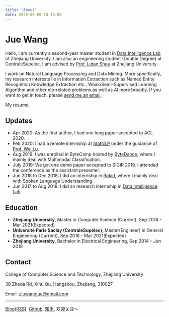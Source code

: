 ```yaml
---
title: "About"
date: 2020-06-09 10:19:00
---
```


# Jue Wang

Hello, I am currently a second-year master student in [Data Intelligence Lab](http://59.111.103.237:8081/) of Zhejiang University. I am also an engineering student (Double Degree) at CentraleSupelec. I am advised by [Prof. Lidan Shou](https://person.zju.edu.cn/en/should) at Zhejiang University.

I work on Natural Language Processing and Data Mining. More specifically, my research interests lie in Information Extraction such as Named Entity Recognition Knowledge Extraction etc., Weak/Semi-Supervised Learning Algorithm and other nlp-related problems as well as AI more broadly. If you want to get in touch, please [send me an email](mailto:zjuwangjue@gmail.com). 

My [resume](resume-Jue.Wang.pdf). 

## Updates

- Apr 2020: As the first author, I had one long paper accepted to ACL 2020.
- Feb 2020: I had a remote internship at [StatNLP](https://statnlp-research.github.io/) under the guidance of [Prof. Wei Lu](https://istd.sutd.edu.sg/people/faculty/lu-wei).
- Aug 2019: I was enrolled in ByteCamp hosted by [ByteDance](https://bytedance.com/en), where I mainly deal with Multimodal Classification.
- July 2019: We got one demo paper accepted to SIGIR 2019. I attended the conference as the assistant presenter.
- Jun 2018 to Dec 2018: I did an internship in [Rokid](https://www.rokid.com/), where I mainly deal with Spoken Language Understanding.
- Jun 2017 to Aug 2018: I did an research internship in [Data Intelligence Lab](http://59.111.103.237:8081/).

## Education

- **Zhejiang University**, Master in Computer Science (Current), Sep 2018 - Mar 2021(Expected)
- **Université Paris Saclay (CentraleSupélec)**, Master(Engineer) in General Engineering (Current), Sep 2016 - Mar 2021(Expected)
- **Zhejiang University**, Bachelor in Electrical Engineering, Sep 2014 - Jun 2018

## Contact

College of Computer Science and Technology, Zhejiang University

38 Zheda Rd, Xihu Qu, Hangzhou, Zhejiang, 310027

Email: zjuwangjue@gmail.com



---

[Blog](https://blog.lorrin.info)([RSS](https://blog.lorrin.info/atom.xml)), [Github](https://github.com/LorrinWWW), [知乎](https://www.zhihu.com/people/wang-jue-9/activities), 欢迎关注～